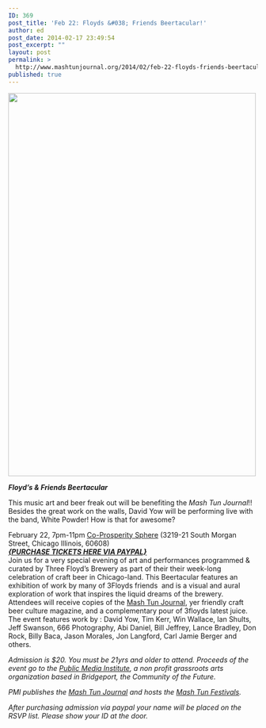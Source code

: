 ```yaml
---
ID: 369
post_title: 'Feb 22: Floyds &#038; Friends Beertacular!'
author: ed
post_date: 2014-02-17 23:49:54
post_excerpt: ""
layout: post
permalink: >
  http://www.mashtunjournal.org/2014/02/feb-22-floyds-friends-beertacular/
published: true
---
```

<a href="http://coprosperity.org/wp-content/uploads/2014/02/co-prosperity-beertacular1.jpg"><img title="co prosperity beertacular(1)" alt="" src="http://coprosperity.org/wp-content/uploads/2014/02/co-prosperity-beertacular1-662x1024.jpg" width="500" height="773" /></a>

<em><strong>
Floyd’s &amp; Friends Beertacular

</strong></em>This music art and beer freak out will be benefiting the <em>Mash Tun Journal</em>!! Besides the great work on the walls, David Yow will be performing live with the band, White Powder! How is that for awesome?<em><strong>
</strong></em>
<div>February 22, 7pm-11pm
<a href="http://www.coprosperity.org">Co-Prosperity Sphere</a>
(3219-21 South Morgan Street, Chicago Illinois, 60608)

</div>
<div><a href="https://www.paypal.com/cgi-bin/webscr?cmd=_s-xclick&amp;hosted_button_id=WF93AU6X2SLP8"><em><strong>{PURCHASE TICKETS HERE VIA PAYPAL}</strong></em></a>
<em><em> </em></em>&nbsp;

</div>
<div>Join us for a very special evening of art and performances programmed &amp; curated by Three Floyd’s Brewery as part of their their week-long celebration of craft beer in Chicago-land. This Beertacular features an exhibition of work by many of 3Floyds friends  and is a visual and aural exploration of work that inspires the liquid dreams of the brewery. Attendees will receive copies of the <a href="http://www.mashtunjournal.org">Mash Tun Journal</a>, yer friendly craft beer culture magazine, and a complementary pour of 3floyds latest juice.

</div>
<div>

</div>
<div>The event features work by : David Yow, Tim Kerr, Win Wallace, Ian Shults, Jeff Swanson, 666 Photography, Abi Daniel, Bill Jeffrey, Lance Bradley, Don Rock, Billy Baca, Jason Morales, Jon Langford, Carl Jamie Berger and others.</div>
<div><em>

Admission is $20. You must be 21yrs and older to attend. Proceeds of the event go to the <a href="http://publicmediainstitute.com">Public Media Institute</a>, a non profit grassroots arts organization based in Bridgeport, the Community of the Future.

PMI publishes the <a href="http://mashtunjournal.org">Mash Tun Journal</a> and hosts the <a href="http://mashtunfest.org">Mash Tun Festivals</a>.</em></div>
<div></div>
<div></div>
<div><em>After purchasing admission via paypal your name will be placed on the RSVP list. Please show your ID at the door.</em></div>